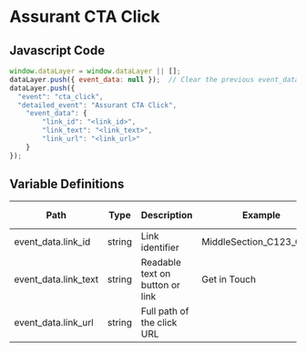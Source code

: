 # Assurant CTA Click

### 

## Javascript Code
```js
window.dataLayer = window.dataLayer || [];
dataLayer.push({ event_data: null });  // Clear the previous event_data object.
dataLayer.push({
  "event": "cta_click",
  "detailed_event": "Assurant CTA Click",
    "event_data": {
        "link_id": "<link_id>",
        "link_text": "<link_text>",
        "link_url": "<link_url>"
    }
});
```

## Variable Definitions

|Path|Type|Description|Example|Pattern|Min Length|Max Length|Minimum|Maximum|Multiple Of|
| --- | --- | --- | --- | --- | --- | --- | --- | --- | --- |
|event_data.link_id|string|Link identifier|MiddleSection\_C123\_Col00|||||||
|event_data.link_text|string|Readable text on button or link|Get in Touch|||||||
|event_data.link_url|string|Full path of the click URL||||||||




